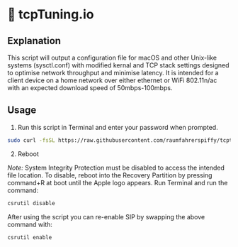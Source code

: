 #  tcpTuning.io

## Explanation

This script will output a configuration file for macOS and other Unix-like systems (sysctl.conf) with modified kernal and TCP stack settings designed to optimise network throughput and minimise latency. It is intended for a client device on a home network over either ethernet or WiFi 802.11n/ac with an expected download speed of 50mbps-100mbps.

## Usage

1. Run this script in Terminal and enter your password when prompted.

```bash
sudo curl -fsSL https://raw.githubusercontent.com/raumfahrerspiffy/tcptuning.io/master/sysctl.conf -o /etc/sysctl.conf -s
```

2. Reboot

*Note:* System Integrity Protection must be disabled to access the intended file location. To disable, reboot into the Recovery Partition by pressing command+R at boot until the Apple logo appears. 
Run Terminal and run the command:
```bash
csrutil disable
```
After using the script you can re-enable SIP by swapping the above command with:
```bash
csrutil enable
```
